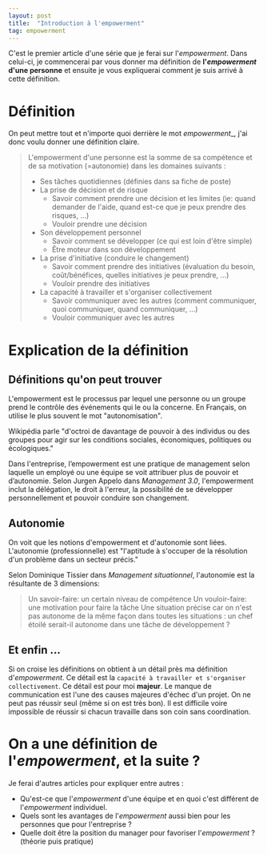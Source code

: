 ```yaml
---
layout: post
title:  "Introduction à l'empowerment"
tag: empowerment
---
```


C'est le premier article d'une série que je ferai sur l'_empowerment_.
Dans celui-ci, je commencerai par vous donner ma définition de __l'_empowerment_ d'une personne__ et ensuite je vous expliquerai comment je suis arrivé à cette définition.

# Définition

On peut mettre tout et n'importe quoi derrière le mot _empowerment__, j'ai donc voulu donner une définition claire.

> L'empowerment d'une personne est la somme de sa compétence et de sa motivation (=autonomie) dans les domaines suivants :
> - Ses tâches quotidiennes (définies dans sa fiche de poste)
> - La prise de décision et de risque 
>   - Savoir comment prendre une décision et les limites (ie: quand demander de l'aide, quand est-ce que je peux prendre des risques, ...)
>   - Vouloir prendre une décision
> - Son développement personnel
>   - Savoir comment se développer (ce qui est loin d'être simple)
>   - Être moteur dans son développement
> - La prise d'initiative (conduire le changement)
>   - Savoir comment prendre des initiatives (évaluation du besoin, coût/bénéfices, quelles initiatives je peux prendre, …)
>   - Vouloir prendre des initiatives
> - La capacité à travailler et s'organiser collectivement 
>   - Savoir communiquer avec les autres (comment communiquer, quoi communiquer, quand communiquer, ...)
>   - Vouloir communiquer avec les autres

# Explication de la définition

## Définitions qu'on peut trouver

L'empowerment est le processus par lequel une personne ou un groupe prend le contrôle des événements qui le ou la concerne. En Français, on utilise le plus souvent le mot "autonomisation".

Wikipédia parle "d'octroi de davantage de pouvoir à des individus ou des groupes pour agir sur les conditions sociales, économiques, politiques ou écologiques."

Dans l'entreprise, l’empowerment est une pratique de management selon laquelle un employé ou une équipe se voit attribuer plus de pouvoir et d’autonomie. Selon Jurgen Appelo dans _Management 3.0_, l'empowerment inclut la délégation, le droit à l'erreur, la possibilité de se développer personnellement et pouvoir conduire son changement.

## Autonomie
On voit que les notions d'empowerment et d'autonomie sont liées.
L'autonomie (professionnelle) est "l'aptitude à s'occuper de la résolution d'un problème dans un secteur précis."

Selon Dominique Tissier dans _Management situationnel_, l'autonomie est la résultante de 3 dimensions:
> Un savoir-faire: un certain niveau de compétence
> Un vouloir-faire: une motivation pour faire la tâche
> Une situation précise car on n'est pas autonome de la même façon dans toutes les situations : un chef étoilé serait-il autonome dans une tâche de développement ?

## Et enfin ...
Si on croise les définitions on obtient à un détail près ma définition d'_empowerment_. Ce détail est la `capacité à travailler et s'organiser collectivement`. Ce détail est pour moi __majeur__. Le manque de communication est l'une des causes majeures d'échec d'un projet. On ne peut pas réussir seul (même si on est très bon). Il est difficile voire impossible de réussir si chacun travaille dans son coin sans coordination. 


# On a une définition de l'_empowerment_, et la suite ? 

Je ferai d'autres articles pour expliquer entre autres :
- Qu'est-ce que l'_empowerment_ d'une équipe et en quoi c'est différent de l'_empowerment_ individuel.
- Quels sont les avantages de l'_empowerment_ aussi bien pour les personnes que pour l'entreprise ? 
- Quelle doit être la position du manager pour favoriser l'_empowerment_ ? (théorie puis pratique)


